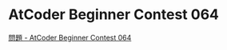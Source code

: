 AtCoder Beginner Contest 064
===

[問題 - AtCoder Beginner Contest 064](https://atcoder.jp/contests/abc064/tasks)
